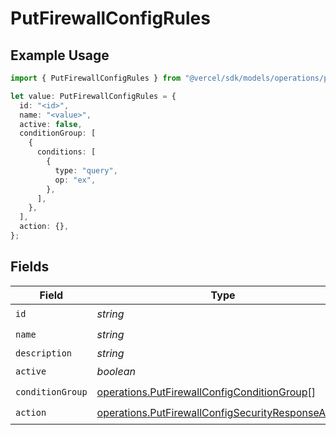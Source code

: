 # PutFirewallConfigRules

## Example Usage

```typescript
import { PutFirewallConfigRules } from "@vercel/sdk/models/operations/putfirewallconfig.js";

let value: PutFirewallConfigRules = {
  id: "<id>",
  name: "<value>",
  active: false,
  conditionGroup: [
    {
      conditions: [
        {
          type: "query",
          op: "ex",
        },
      ],
    },
  ],
  action: {},
};
```

## Fields

| Field                                                                                                                    | Type                                                                                                                     | Required                                                                                                                 | Description                                                                                                              |
| ------------------------------------------------------------------------------------------------------------------------ | ------------------------------------------------------------------------------------------------------------------------ | ------------------------------------------------------------------------------------------------------------------------ | ------------------------------------------------------------------------------------------------------------------------ |
| `id`                                                                                                                     | *string*                                                                                                                 | :heavy_check_mark:                                                                                                       | N/A                                                                                                                      |
| `name`                                                                                                                   | *string*                                                                                                                 | :heavy_check_mark:                                                                                                       | N/A                                                                                                                      |
| `description`                                                                                                            | *string*                                                                                                                 | :heavy_minus_sign:                                                                                                       | N/A                                                                                                                      |
| `active`                                                                                                                 | *boolean*                                                                                                                | :heavy_check_mark:                                                                                                       | N/A                                                                                                                      |
| `conditionGroup`                                                                                                         | [operations.PutFirewallConfigConditionGroup](../../models/operations/putfirewallconfigconditiongroup.md)[]               | :heavy_check_mark:                                                                                                       | N/A                                                                                                                      |
| `action`                                                                                                                 | [operations.PutFirewallConfigSecurityResponseAction](../../models/operations/putfirewallconfigsecurityresponseaction.md) | :heavy_check_mark:                                                                                                       | N/A                                                                                                                      |